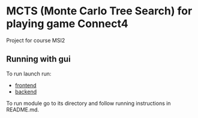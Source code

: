 # MCTS (Monte Carlo Tree Search) for playing game Connect4
Project for course MSI2
## Running with gui
To run launch run: 
- [frontend](connect4-gui)
- [backend](mcts_c4)
 
 To run module go to its directory and follow running instructions in README.md.
